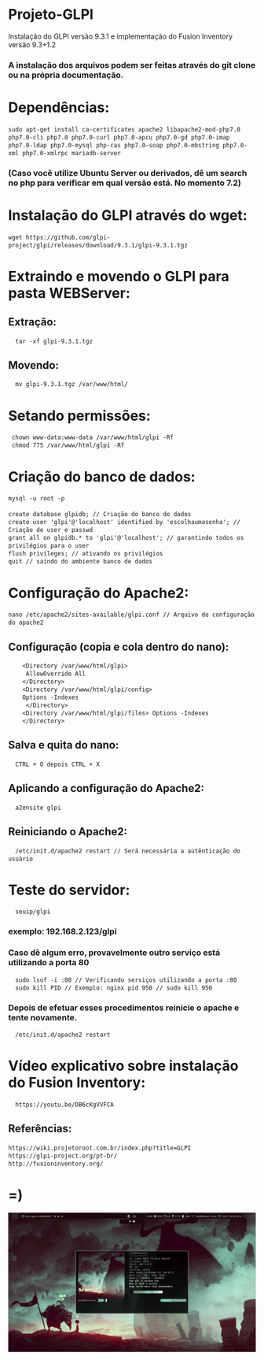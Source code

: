 # Projeto-GLPI
Instalação do GLPI versão 9.3.1 e implementação do Fusion Inventory versão 9.3+1.2

### A instalação dos arquivos podem ser feitas através do git clone ou na própria documentação. 



# Dependências:
    sudo apt-get install ca-certificates apache2 libapache2-mod-php7.0 php7.0-cli php7.0 php7.0-curl php7.0-apcu php7.0-gd php7.0-imap php7.0-ldap php7.0-mysql php-cas php7.0-soap php7.0-mbstring php7.0-xml php7.0-xmlrpc mariadb-server
### (Caso você utilize Ubuntu Server ou derivados, dê um search no php para verificar em qual versão está. No momento 7.2)
  
 # Instalação do GLPI através do wget: 
    wget https://github.com/glpi-project/glpi/releases/download/9.3.1/glpi-9.3.1.tgz
  
 # Extraindo e movendo o GLPI para pasta WEBServer:
  ## Extração:
      tar -xf glpi-9.3.1.tgz
  ## Movendo:
      mv glpi-9.3.1.tgz /var/www/html/
 
 # Setando permissões:
     chown www-data:www-data /var/www/html/glpi -Rf
     chmod 775 /var/www/html/glpi -Rf
     
 # Criação do banco de dados:
    mysql -u root -p
 
    create database glpidb; // Criação do banco de dados
    create user 'glpi'@'localhost' identified by 'escolhaumasenha'; // Criação de user e passwd
    grant all on glpidb.* to 'glpi'@'localhost'; // garantindo todos os privilégios para o user
    flush privileges; // ativando os privilégios
    quit // saindo do ambiente banco de dados
    
  # Configuração do Apache2:
    nano /etc/apache2/sites-available/glpi.conf // Arquivo de configuração do apache2
   ## Configuração (copia e cola dentro do nano): 
        <Directory /var/www/html/glpi>
         AllowOverride All
        </Directory>
        <Directory /var/www/html/glpi/config>
        Options -Indexes
         </Directory>
        <Directory /var/www/html/glpi/files> Options -Indexes
        </Directory>
   ## Salva e quita do nano:
      CTRL + O depois CTRL + X
   ## Aplicando a configuração do Apache2:
      a2ensite glpi
      
   ## Reiniciando o Apache2:
      /etc/init.d/apache2 restart // Será necessária a autênticação do usuário
  
  # Teste do servidor:
      seuip/glpi
   ### exemplo: 192.168.2.123/glpi
   ### Caso dê algum erro, provavelmente outro serviço está utilizando a porta 80
      sudo lsof -i :80 // Verificando serviços utilizando a porta :80
      sudo kill PID // Exemplo: nginx pid 950 // sudo kill 950
   ### Depois de efetuar esses procedimentos reinicie o apache e tente novamente.      
      /etc/init.d/apache2 restart

   # Vídeo explicativo sobre instalação do Fusion Inventory:
      https://youtu.be/DB6cKgVVFCA



## Referências: 
    https://wiki.projetoroot.com.br/index.php?title=GLPI
    https://glpi-project.org/pt-br/
    http://fusioninventory.org/


# =)
![](https://github.com/w1redl4in/.dotfiles/blob/master/Prints/2019-02-23--01:03:50:PM--1600900--scrot.png)
